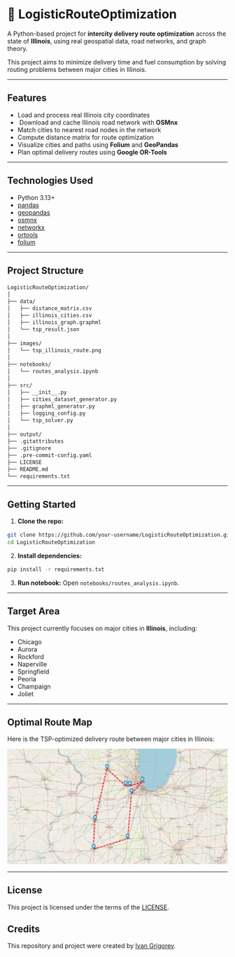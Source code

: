 # 🚚 LogisticRouteOptimization

A Python-based project for **intercity delivery route optimization** across the state of **Illinois**, using real geospatial data, road networks, and graph theory.

This project aims to minimize delivery time and fuel consumption by solving routing problems between major cities in Illinois.

---

## Features

*  Load and process real Illinois city coordinates
* ️ Download and cache Illinois road network with **OSMnx**
*  Match cities to nearest road nodes in the network
*  Compute distance matrix for route optimization
*  Visualize cities and paths using **Folium** and **GeoPandas**
*  Plan optimal delivery routes using **Google OR-Tools**

---

## Technologies Used

* Python 3.13+
* [pandas](https://pandas.pydata.org/)
* [geopandas](https://geopandas.org/)
* [osmnx](https://github.com/gboeing/osmnx)
* [networkx](https://networkx.org/)
* [ortools](https://developers.google.com/optimization)
* [folium](https://python-visualization.github.io/folium/)

---

## Project Structure

```
LogisticRouteOptimization/
│
├── data/
│   ├── distance_matrix.csv
│   ├── illinois_cities.csv
│   ├── illinois_graph.graphml
│   └── tsp_result.json
│
├── images/
│   └── tsp_illinois_route.png
│
├── notebooks/
│   └── routes_analysis.ipynb
│
├── src/
│   ├── __init__.py
│   ├── cities_dataset_generator.py
│   ├── graphml_generator.py
│   ├── logging_config.py
│   └── tsp_solver.py
│
├── output/
├── .gitattributes
├── .gitignore
├── .pre-commit-config.yaml
├── LICENSE
├── README.md
└── requirements.txt
```

---

## Getting Started

1. **Clone the repo:**

```bash
git clone https://github.com/your-username/LogisticRouteOptimization.git
cd LogisticRouteOptimization
```

2. **Install dependencies:**

```bash
pip install -r requirements.txt
```

3. **Run notebook:**
   Open `notebooks/routes_analysis.ipynb`.

---

## Target Area

This project currently focuses on major cities in **Illinois**, including:

* Chicago
* Aurora
* Rockford
* Naperville
* Springfield
* Peoria
* Champaign
* Joliet

---

## Optimal Route Map
Here is the TSP-optimized delivery route between major cities in Illinois:

![TSP Route Map](./images/tsp_illinois_route.png)

---

## License

This project is licensed under the terms of the [LICENSE](./LICENSE).

## Credits

This repository and project were created by [Ivan Grigorev](https://github.com/Ivan-Grigorev).
